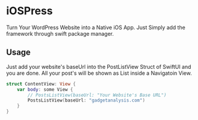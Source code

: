# iOSPress

Turn Your WordPress Website into a Native iOS App. Just Simply add the framework through swift package manager.

## Usage
Just add your website's baseUrl into the PostListView Struct of SwiftUI and you are done. All your post's will be shown as List inside a Navigatoin View.


```swift
struct ContentView: View {
    var body: some View {
        // PostsListView(baseUrl: "Your Website's Base URL")
        PostsListView(baseUrl: "gadgetanalysis.com")
    }
}
```
